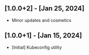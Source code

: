 ## [1.0.0+2] - [Jan 25, 2024]
* Minor updates and cosmetics

## [1.0.0+1] - [Jan 15, 2024]
* [Initial] Kubeconfig utility
